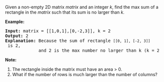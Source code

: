 <p>Given a non-empty 2D matrix <i>matrix</i> and an integer <i>k</i>, find the max sum of a rectangle in the <i>matrix</i> such that its sum is no larger than <i>k</i>.</p>

<p><strong>Example:</strong></p>

<pre>
<strong>Input: </strong>matrix = <span id="example-input-1-1">[[1,0,1],[0,-2,3]]</span>, k = <span id="example-input-1-2">2</span>
<strong>Output: </strong><span id="example-output-1">2 
<strong>Explanation:</strong></span>&nbsp;Because the sum of rectangle <code>[[0, 1], [-2, 3]]</code> is 2,
&nbsp;            and 2 is the max number no larger than k (k = 2).</pre>

<p><b>Note:</b></p>

<ol>
	<li>The rectangle inside the matrix must have an area &gt; 0.</li>
	<li>What if the number of rows is much larger than the number of columns?</li>
</ol>